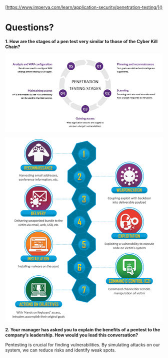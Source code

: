 [https://www.imperva.com/learn/application-security/penetration-testing/]()

# Questions?


**1. How are the stages of a pen test very similar to those of the Cyber Kill Chain?**

![alt text](image.png)

![alt text](image-1.png)

**2. Your manager has asked you to explain the benefits of a pentest to the company’s leadership. How would you lead this conversation?**

Pentesting is crucial for finding vulnerabilities. By simulating attacks on our system, we can reduce risks and identify weak spots. 